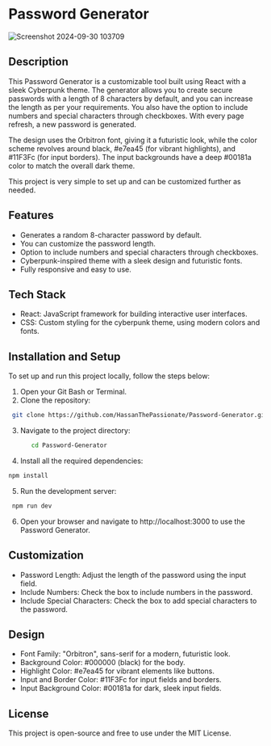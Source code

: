 # Password Generator

![Screenshot 2024-09-30 103709](https://github.com/user-attachments/assets/89bffd41-a9c0-47ba-85cf-b553ccec1bf4)




## Description

This Password Generator is a customizable tool built using React with a sleek Cyberpunk theme. The generator allows you to create secure passwords with a length of 8 characters by default, and you can increase the length as per your requirements. You also have the option to include numbers and special characters through checkboxes. With every page refresh, a new password is generated.

The design uses the Orbitron font, giving it a futuristic look, while the color scheme revolves around black, #e7ea45 (for vibrant highlights), and #11F3Fc (for input borders). The input backgrounds have a deep #00181a color to match the overall dark theme.

This project is very simple to set up and can be customized further as needed.

## Features

- Generates a random 8-character password by default.
- You can customize the password length.
- Option to include numbers and special characters through checkboxes.
- Cyberpunk-inspired theme with a sleek design and futuristic fonts.
- Fully responsive and easy to use.

## Tech Stack

- React: JavaScript framework for building interactive user interfaces.
- CSS: Custom styling for the cyberpunk theme, using modern colors and fonts.

## Installation and Setup

To set up and run this project locally, follow the steps below:

1. Open your Git Bash or Terminal.
2. Clone the repository:

```bash
 git clone https://github.com/HassanThePassionate/Password-Generator.git
```

3. Navigate to the project directory:

   ```bash
      cd Password-Generator
   ```

4. Install all the required dependencies:

```bash
npm install
```

5. Run the development server:

```bash
 npm run dev
```

6. Open your browser and navigate to http://localhost:3000 to use the Password Generator.

## Customization

- Password Length: Adjust the length of the password using the input field.
- Include Numbers: Check the box to include numbers in the password.
- Include Special Characters: Check the box to add special characters to the password.

## Design

- Font Family: "Orbitron", sans-serif for a modern, futuristic look.
- Background Color: #000000 (black) for the body.
- Highlight Color: #e7ea45 for vibrant elements like buttons.
- Input and Border Color: #11F3Fc for input fields and borders.
- Input Background Color: #00181a for dark, sleek input fields.

## License

This project is open-source and free to use under the MIT License.
